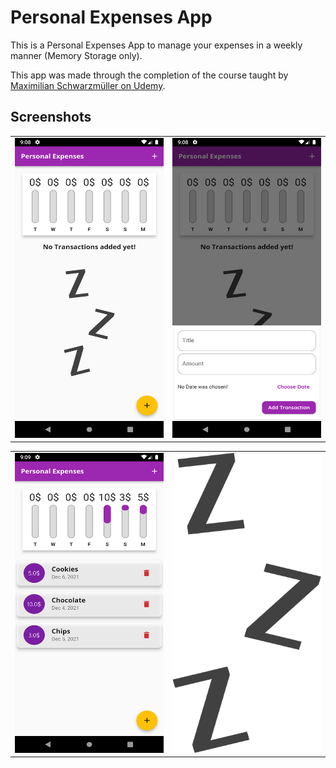 # Personal Expenses App

This is a Personal Expenses App to manage your expenses in a weekly manner (Memory Storage only).

This app was made through the completion of the course taught by [Maximilian Schwarzmüller on Udemy](https://www.udemy.com/course/learn-flutter-dart-to-build-ios-android-apps).
  
## Screenshots

<table>
  <tr>
    <td><img src="assets\showcase\1.png" width=270 height=480></td>
    <td><img src="assets\showcase\2.png" width=270 height=480></td>
  </tr>
</table>

<table>
  <tr>
    <td><img src="assets\showcase\3.png" width=270 height=480></td>
    <td><img src="assets\showcase\4.png" width=270 height=480></td>
  </tr>
</table>
